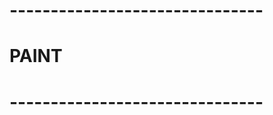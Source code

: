 # ------------------------------- #
#                                 #
#             PAINT               #
#                                 #
# ------------------------------- #


